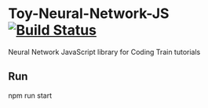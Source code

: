 # Toy-Neural-Network-JS [![Build Status](https://circleci.com/gh/CodingTrain/Toy-Neural-Network-JS.png?&style=shield&circle-token=:circle-token)](https://circleci.com/gh/CodingTrain/Toy-Neural-Network-JS)

Neural Network JavaScript library for Coding Train tutorials

## Run
npm run start
